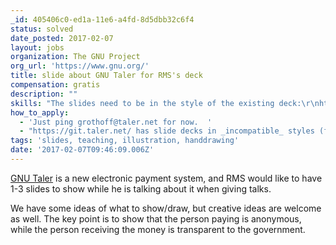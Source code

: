 ```yaml
---
_id: 405406c0-ed1a-11e6-a4fd-8d5dbb32c6f4
status: solved
date_posted: 2017-02-07
layout: jobs
organization: The GNU Project
org_url: 'https://www.gnu.org/'
title: slide about GNU Taler for RMS's deck
compensation: gratis
description: ""
skills: "The slides need to be in the style of the existing deck:\r\nhttps://static.fsf.org/nosvn/RMS_updated_FS_TEDx_slideshow.odp"
how_to_apply:
  - 'Just ping grothoff@taler.net for now.  '
  - "https://git.taler.net/ has slide decks in _incompatible_ styles (for RMS) in the 'marketing.git' repository. \r\n$ git clone git://taler.net/marketing\r\n\r\nNote that you will need pdflatex to generate PDFs..."
tags: 'slides, teaching, illustration, handdrawing'
date: '2017-02-07T09:46:09.006Z'
---
```


[GNU Taler](https://taler.net/) is a new electronic payment system, and RMS would like to have 1-3 slides to show while he is talking about it when giving talks.

We have some ideas of what to show/draw, but creative ideas are welcome as well. The key point is to show that the person paying is anonymous, while the person receiving the money is transparent to the government.
